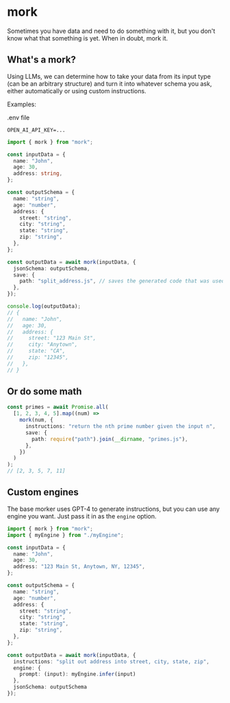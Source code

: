 # mork

Sometimes you have data and need to do something with it, but you don't know what that something is yet. When in doubt, mork it.

## What's a mork?

Using LLMs, we can determine how to take your data from its input type (can be an arbitrary structure) and turn it into whatever schema you ask, either automatically or using custom instructions.

Examples:

.env file

```.env
OPEN_AI_API_KEY=...
```

```typescript
import { mork } from "mork";

const inputData = {
  name: "John",
  age: 30,
  address: string,
};

const outputSchema = {
  name: "string",
  age: "number",
  address: {
    street: "string",
    city: "string",
    state: "string",
    zip: "string",
  },
};

const outputData = await mork(inputData, {
  jsonSchema: outputSchema,
  save: {
    path: "split_address.js", // saves the generated code that was used to generate the output
  },
});

console.log(outputData);
// {
//   name: "John",
//   age: 30,
//   address: {
//     street: "123 Main St",
//     city: "Anytown",
//     state: "CA",
//     zip: "12345",
//   },
// }
```

## Or do some math

```typescript
const primes = await Promise.all(
  [1, 2, 3, 4, 5].map((num) =>
    mork(num, {
      instructions: "return the nth prime number given the input n",
      save: {
        path: require("path").join(__dirname, "primes.js"),
      },
    })
  )
);
// [2, 3, 5, 7, 11]
```

## Custom engines

The base morker uses GPT-4 to generate instructions, but you can use any engine you want. Just pass it in as the `engine` option.

```typescript
import { mork } from "mork";
import { myEngine } from "./myEngine";

const inputData = {
  name: "John",
  age: 30,
  address: "123 Main St, Anytown, NY, 12345",
};

const outputSchema = {
  name: "string",
  age: "number",
  address: {
    street: "string",
    city: "string",
    state: "string",
    zip: "string",
  },
};

const outputData = await mork(inputData, {
  instructions: "split out address into street, city, state, zip",
  engine: {
    prompt: (input): myEngine.infer(input)
  },
  jsonSchema: outputSchema
});
```
